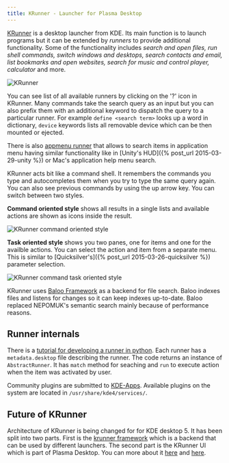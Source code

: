 ```yaml
---
title: KRunner - Launcher for Plasma Desktop
---
```


[KRunner](https://userbase.kde.org/Plasma/Krunner) is a desktop launcher from KDE. Its main function is to launch programs but it can be extended by *runners* to provide additional functionality. Some of the functionality includes *search and open files, run shell commands, switch windows and desktops, search contacts and email, list bookmarks and open websites, search for music and control player, calculator* and more.

![KRunner](../img/krunner01.png)

You can see list of all available runners by clicking on the '?' icon in KRunner. Many commands take the search query as an input but you can also prefix them with an additional keyword to dispatch the query to a particular runner. For example `define <search term>` looks up a word in dictionary, `device` keywords lists all removable device which can be then mounted or ejected.

There is also [appmenu runner](http://www.webupd8.org/2012/02/how-to-install-appmenu-for-krunner-in.html) that allows to search items in application menu having similar functionality like in [Unity's HUD]({% post_url 2015-03-29-unity %}) or Mac's application help menu search.

KRunner acts bit like a command shell. It remembers the commands you type and autocompletes them when you try to type the same query again. You can also see previous commands by using the up arrow key. You can switch between two styles.

**Command oriented style** shows all results in a single lists and available actions are shown as icons inside the result.

![KRunner command oriented style](../img/krunner02.png)

**Task oriented style** shows you two panes, one for items and one for the availble actions. You can select the action and item from a separate menu. This is similar to [Quicksilver's]({% post_url 2015-03-26-quicksilver %}) parameter selection.

![KRunner command task oriented style](../img/krunner03.png)

KRunner uses [Baloo Framework](https://community.kde.org/Baloo) as a backend for file search. Baloo indexes files and listens for changes so it can keep indexes up-to-date. Baloo replaced NEPOMUK's semantic search mainly because of performance reasons.

## Runner internals

There is a [tutorial for developing a runner in python](https://techbase.kde.org/Development/Tutorials/Plasma4/PythonRunner). Each runner has a `metadata.desktop` file describing the runner. The code returns an instance of `AbstractRunner`. It has `match` method for seaching and `run` to execute action when the item was activated by user.

Community plugins are submitted to [KDE-Apps](http://kde-apps.org/content/search.php). Available plugins on the system are located in `/usr/share/kde4/services/`.

## Future of KRunner

Architecture of KRunner is being changed for for KDE desktop 5. It has been split into two parts. First is the [krunner framework](https://projects.kde.org/projects/frameworks/krunner/repository) which is a backend that can be used by different launchers. The second part is the KRunner UI which is part of Plasma Desktop. You can more about it [here](http://aseigo.blogspot.cz/2014/03/krunner-sprinter-and-milou-sorting-it.html) and [here](http://vhanda.in/blog/2014/10/krunner-and-plasma-5/).

